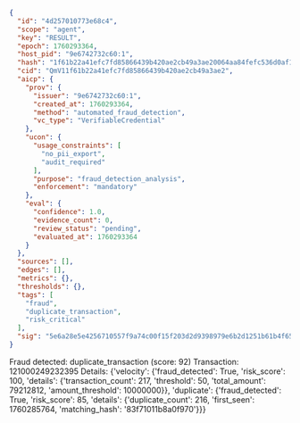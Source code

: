 ```json
{
  "id": "4d257010773e68c4",
  "scope": "agent",
  "key": "RESULT",
  "epoch": 1760293364,
  "host_pid": "9e6742732c60:1",
  "hash": "1f61b22a41efc7fd85866439b420ae2cb49a3ae20064aa84fefc536d0af1809a",
  "cid": "QmV11f61b22a41efc7fd85866439b420ae2cb49a3ae2",
  "aicp": {
    "prov": {
      "issuer": "9e6742732c60:1",
      "created_at": 1760293364,
      "method": "automated_fraud_detection",
      "vc_type": "VerifiableCredential"
    },
    "ucon": {
      "usage_constraints": [
        "no_pii_export",
        "audit_required"
      ],
      "purpose": "fraud_detection_analysis",
      "enforcement": "mandatory"
    },
    "eval": {
      "confidence": 1.0,
      "evidence_count": 0,
      "review_status": "pending",
      "evaluated_at": 1760293364
    }
  },
  "sources": [],
  "edges": [],
  "metrics": {},
  "thresholds": {},
  "tags": [
    "fraud",
    "duplicate_transaction",
    "risk_critical"
  ],
  "sig": "5e6a28e5e4256710557f9a74c00f15f203d2d9398979e6b2d1251b61b4f6537c"
}
```

Fraud detected: duplicate_transaction (score: 92)
Transaction: 121000249232395
Details: {'velocity': {'fraud_detected': True, 'risk_score': 100, 'details': {'transaction_count': 217, 'threshold': 50, 'total_amount': 79212812, 'amount_threshold': 10000000}}, 'duplicate': {'fraud_detected': True, 'risk_score': 85, 'details': {'duplicate_count': 216, 'first_seen': 1760285764, 'matching_hash': '83f71011b8a0f970'}}}